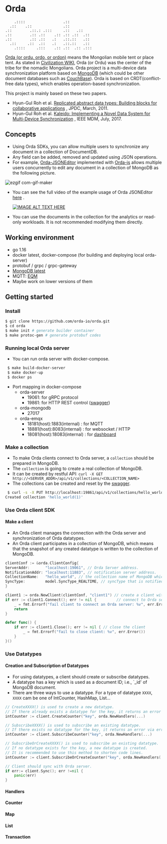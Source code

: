 # Orda
```
    .::::                 .::          
  .::    .::              .::          
.::        .::.: .:::     .::   .::    
.::        .:: .::    .:: .:: .::  .:: 
.::        .:: .::   .:   .::.::   .:: 
  .::     .::  .::   .:   .::.::   .:: 
    .::::     .:::    .:: .::  .:: .:::                                       
```

[Orda (or ordu, ordo, or ordon)](https://en.wikipedia.org/wiki/Orda_(organization)) means the Mongolian mobile tent or
place tent. As stated in [Civilization WIKI](https://civilization.fandom.com/wiki/Ordu_(Civ6)), Orda (or Ordu) was the
center of the tribe for the nomadic Mongolians. Orda project is a multi-device data synchronization platform based on
[MongoDB](https://www.mongodb.com/) (which could be other document databases such
as [CouchBase](https://www.couchbase.com/)). Orda is based on CRDT(conflict-free data types), which enables
operation-based synchronization.

This project is mainly based on these two papers.

- Hyun-Gul Roh et
  al. [Replicated abstract data types: Building blocks for collaborative applications](https://www.sciencedirect.com/science/article/abs/pii/S0743731510002716)
  , JPDC, March, 2011.
- Hyun-Gul Roh et
  al. [Kaleido: Implementing a Novel Data System for Multi-Device Synchronization](https://ieeexplore.ieee.org/document/7962464)
  , IEEE MDM, July, 2017.

## Concepts

- Using Orda SDKs, you can allow multiple users to synchronize any document in a collection of DocumentDB.
- Any field can be added, removed and updated using JSON operations.
- For example, [Orda-JSONEditor](https://github.com/orda-io/orda-jsoneditor) implemented
  with [Orda-js](https://github.com/orda-io/orda-js) allows multiple users concurrently to edit any document in a
  collection of MongoDB as the following picture.

![ezgif com-gif-maker](https://user-images.githubusercontent.com/3905310/128254096-cf0a9238-2337-4153-8a5d-a91db78e0607.gif)

- You can see the full video of the example usage of Orda JSONEditor [here](https://www.youtube.com/watch?v=t_R47AWMv6s)
  .

  [![IMAGE ALT TEXT HERE](https://img.youtube.com/vi/t_R47AWMv6s/0.jpg)]()
- You can use the documents in the collection for the analytics or read-only workloads. It is not recommended modifying
  them directly.

## Working environment

- go 1.16
- docker latest, docker-compose (for building and deploying local orda-server)
- protobuf / grpc / grpc-gateway
- [MongoDB latest](https://hub.docker.com/_/mongo)
- MQTT: [EQM](https://www.emqx.io/)
- Maybe work on lower versions of them

## Getting started

### Install

 ```bash
 $ git clone https://github.com/orda-io/orda.git
 $ cd orda
 $ make init # generate builder container
 $ make protoc-gen # generate protobuf codes
 ```

### Running local Orda server

- You can run orda server with docker-compose.

```bash
 $ make build-docker-server
 $ make docker-up
 $ docker ps 
 ```

- Port mapping in docker-compose
  * orda-server
    - 19061: for gRPC protocol
    - 19861: for HTTP REST control ([swagger](http://localhost:19861/swagger))
  * orda-mongodb
    - 27017
  * orda-emqx
    - 18181(host):1883(internal) : for MQTT
    - 18881(host):8083(internal) : for websocket / HTTP
    - 18081(host):18083(internal) : for [dashboard](http://localhost:18081)

### Make a collection

- To make Orda clients connect to Orda server, a `collection` should be prepared in MongoDB.
- The `collection` is going to create a real collection of MongoDB.
- It can be created by restful API: `curl -X GET http://<SERVER_ADDR>/api/v1/collections/<COLLECTION_NAME>`
- The collections can be created and reset by the [swagger](http://localhost:19861/swagger).

```bash
 $ curl -s -X PUT http://localhost:19861/api/v1/collections/hello_world
Created collection 'hello_world(1)'
```

### Use Orda client SDK

#### Make a client

- An Orda client manages the connection with the Orda server and synchronization of Orda datatypes.
- An Orda client participates in a collection of MongoDB, which means that the snapshot of any created datatype is
  written to the collection of MongoDB.

```go
clientConf := &orda.ClientConfig{
ServerAddr:       "localhost:19061", // Orda Server address.
NotificationAddr: "localhost:11883", // notification server address.
CollectionName:   "hello_world", // the collection name of MongoDB which the client participates in.
SyncType:         model.SyncType_REALTIME, // syncType that is notified in real-time from notification server.
}

client1 := orda.NewClient(clientConf, "client1") // create a client with alias "client1".
if err := client1.Connect(); err != nil {         // connect to Orda server
    _ = fmt.Errorf("fail client to connect an Orda server: %v", err.Error())
    return
}

defer func() {
    if err := client1.Close(); err != nil { // close the client
        _ = fmt.Errorf("fail to close client: %v", err.Error())
    }
}()
```
### Use Datatypes

#### Creation and Subscription of Datatypes
 - For using datatypes, a client should create or subscribe datatypes. 
 - A datatype has a key which is used as a document ID; i.e., `_id' of MongoDB document.
 - There are three ways to use a datatype. For a type of datatype `XXXX`, `XXXX` cam be one of IntCounter, HashMap, List... 
```go
// CreateXXXX() is used to create a new datatype. 
// If there already exists a datatype for the key, it returns an error via error handler.
intCounter := client.CreateCounter("key", orda.NewHandlers(...)

// SubscribeXXXX() is used to subscribe an existing datatype. 
// If there exists no datatype for the key, it returns an error via error handler
intCounter := client.SubscribeCounter("key", orda.NewHandlers(...)

// SubscribeOrCreateXXXX() is used to subscribe an existing datatype. 
// If no datatype exists for the key, a new datatype is created. 
// It is recommended to use this method to shorten code lines.
intCounter := client.SubscribeOrCreateCounter("key", orda.NewHandlers(...)

// Client should sync with Orda server.
if err:= client.Sync(); err !=nil {
    panic(err)
}
```

#### Handlers

#### Counter

#### Map

#### List

#### Transaction

